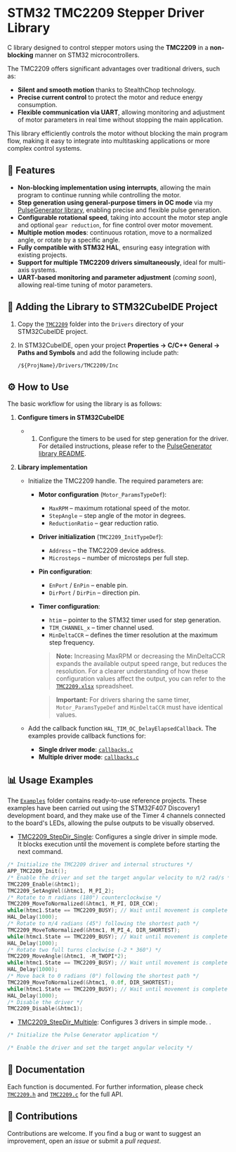 

# STM32 TMC2209 Stepper Driver Library

C library designed to control stepper motors using the **TMC2209** in a **non-blocking** manner on STM32 microcontrollers.

The TMC2209 offers significant advantages over traditional drivers, such as:  
- **Silent and smooth motion** thanks to StealthChop technology.  
- **Precise current control** to protect the motor and reduce energy consumption.  
- **Flexible communication via UART**, allowing monitoring and adjustment of motor parameters in real time without stopping the main application.  

This library efficiently controls the motor without blocking the main program flow, making it easy to integrate into multitasking applications or more complex control systems.



## 🚀 Features  
- **Non-blocking implementation using interrupts**, allowing the main program to continue running while controlling the motor.  
- **Step generation using general-purpose timers in OC mode** via my [PulseGenerator library](https://github.com/asansil/STM32-Pulse-Generator), enabling precise and flexible pulse generation.  
- **Configurable rotational speed**, taking into account the motor step angle and optional `gear reduction`, for fine control over motor movement.  
- **Multiple motion modes**: continuous rotation, move to a normalized angle, or rotate by a specific angle.  
- **Fully compatible with STM32 HAL**, ensuring easy integration with existing projects.  
- **Support for multiple TMC2209 drivers simultaneously**, ideal for multi-axis systems.  
- **UART-based monitoring and parameter adjustment** (*coming soon*), allowing real-time tuning of motor parameters.



## 📂 Adding the Library to STM32CubeIDE Project

1. Copy the [`TMC2209`](./TMC2209) folder into the `Drivers` directory of your STM32CubeIDE project.

2. In STM32CubeIDE, open your project **Properties → C/C++ General → Paths and Symbols** and add the following include path:
	```text
	/${ProjName}/Drivers/TMC2209/Inc
	```


## ⚙️ How to Use  

The basic workflow for using the library is as follows:

1. **Configure timers in STM32CubeIDE**  
	  - 1. Configure the timers to be used for step generation for the driver. For detailed instructions, please refer to the [PulseGenerator library README](https://github.com/asansil/STM32-Pulse-Generator).  																												

2. **Library implementation**
	- Initialize the TMC2209 handle. The required parameters are:  
	     - **Motor configuration** (`Motor_ParamsTypeDef`):  
	       - `MaxRPM` – maximum rotational speed of the motor.  
	       - `StepAngle` – step angle of the motor in degrees.  
	       - `ReductionRatio` – gear reduction ratio.  
	     - **Driver initialization** (`TMC2209_InitTypeDef`):  
	       - `Address` – the TMC2209 device address.  
	       - `Microsteps` – number of microsteps per full step.  
	     - **Pin configuration**:  
	       - `EnPort` / `EnPin` – enable pin.  
	       - `DirPort` / `DirPin` – direction pin.  
	     - **Timer configuration**:  
	       - `htim` – pointer to the STM32 timer used for step generation.  
	       - `TIM_CHANNEL_x` – timer channel used.  
	       - `MinDeltaCCR` – defines the timer resolution at the maximum step frequency. 
        
		   > **Note:** Increasing MaxRPM or decreasing the MinDeltaCCR expands the available output speed range, but reduces the resolution. For a clearer understanding of how these configuration values affect the output, you can refer to the [`TMC2209.xlsx`](./TMC2209.xlsx) spreadsheet.
      
		   > **Important:** For drivers sharing the same timer, `Motor_ParamsTypeDef` and `MinDeltaCCR` must have identical values.

     - Add the callback function `HAL_TIM_OC_DelayElapsedCallback`.
	   The examples provide callback functions for:  
   	     - **Single driver mode**: [`callbacks.c`](./Examples/TMC2209_StepDir_Single/Core/Src/callbacks.c)  
   	     - **Multiple driver mode**: [`callbacks.c`](./Examples/TMC2209_StepDir_Multiple/Core/Src/callbacks.c)
 


## 📊 Usage Examples  
The [`Examples`](./Examples) folder contains ready-to-use reference projects. These examples have been carried out using the STM32F407 Discovery1 development board, and they make use of the Timer 4 channels connected to the board's LEDs, allowing the pulse outputs to be visually observed.
- [TMC2209_StepDir_Single](./Examples/TMC2209_StepDir_Single):  Configures a single driver in simple mode.  
 It blocks execution until the movement is complete before starting the next command.
```c
/* Initialize the TMC2209 driver and internal structures */
APP_TMC2209_Init();
/* Enable the driver and set the target angular velocity to π/2 rad/s */
TMC2209_Enable(&htmc1);
TMC2209_SetAngVel(&htmc1, M_PI_2);
/* Rotate to π radians (180°) counterclockwise */
TMC2209_MoveToNormalized(&htmc1, M_PI, DIR_CCW);
while(htmc1.State == TMC2209_BUSY); // Wait until movement is complete
HAL_Delay(1000);
/* Rotate to π/4 radians (45°) following the shortest path */
TMC2209_MoveToNormalized(&htmc1, M_PI_4, DIR_SHORTEST);
while(htmc1.State == TMC2209_BUSY); // Wait until movement is complete
HAL_Delay(1000);
/* Rotate two full turns clockwise (-2 * 360°) */
TMC2209_MoveAngle(&htmc1, -M_TWOPI*2);
while(htmc1.State == TMC2209_BUSY); // Wait until movement is complete
HAL_Delay(1000);
/* Move back to 0 radians (0°) following the shortest path */
TMC2209_MoveToNormalized(&htmc1, 0.0f, DIR_SHORTEST);
while(htmc1.State == TMC2209_BUSY); // Wait until movement is complete
HAL_Delay(1000);
/* Disable the driver */
TMC2209_Disable(&htmc1);
```
- [TMC2209_StepDir_Multiple](./Examples/TMC2209_StepDir_Multiple):  Configures 3 drivers in simple mode. .
```c
/* Initialize the Pulse Generator application */

/* Enable the driver and set the target angular velocity */


```


## 📖 Documentation  
Each function is documented. For further information, please check [`TMC2209.h`](./TMC2209/Inc/tmc2209.h) and [`TMC2209.c`](./TMC2209/Src/tmc2209.c) for the full API.  

## 🤝 Contributions  
Contributions are welcome. If you find a bug or want to suggest an improvement, open an *issue* or submit a *pull request*.

